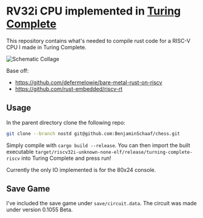 # RV32i CPU implemented in [Turing Complete](https://turingcomplete.game/)

This repository contains what's needed to compile rust code for a RISC-V CPU I
made in Turing Complete.

![Schematic Collage](/screenshots/collage.jpg?raw=true)

Base off:
* https://github.com/defermelowie/bare-metal-rust-on-riscv
* https://github.com/rust-embedded/riscv-rt

## Usage

In the parent directory clone the following repo:
```sh
git clone --branch nostd git@github.com:BenjaminSchaaf/chess.git
```
Simply compile with `cargo build --release`. You can then import the built
executable `target/riscv32i-unknown-none-elf/release/turning-complete-riscv`
into Turing Complete and press run!

Currently the only IO implemented is for the 80x24 console.

## Save Game

I've included the save game under `save/circuit.data`. The circuit was made
under version 0.1055 Beta.
